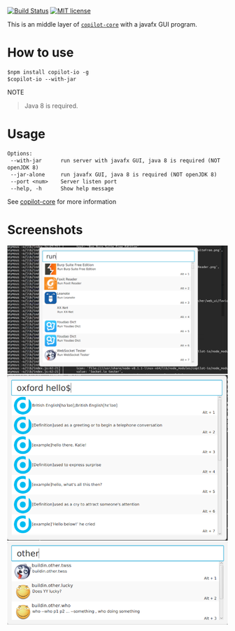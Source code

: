 [![Build Status](https://travis-ci.org/{{github-user-name}}/{{github-app-name}}.svg?branch=master)](https://travis-ci.org/{{github-user-name}}/{{github-app-name}}.svg?branch=master)
[![MIT license](http://img.shields.io/badge/license-MIT-brightgreen.svg)](http://opensource.org/licenses/MIT)

This is an middle layer of [`copilot-core`](https://www.npmjs.com/package/copilot-core) with a javafx GUI program.

# How to use
```
$npm install copilot-io -g
$copilot-io --with-jar
```

NOTE
>Java 8 is required.

# Usage
```
Options:
 --with-jar      run server with javafx GUI, java 8 is required (NOT openJDK 8) 
 --jar-alone     run javafx GUI, java 8 is required (NOT openJDK 8)             
 --port <num>    Server listen port                                             
 --help, -h      Show help message  
```

See [copilot-core](https://www.npmjs.com/package/copilot-core) for more information

# Screenshots
![run](./screenshot/run.png)
![dict](./screenshot/dict.png)
![other](./screenshot/other.png)

